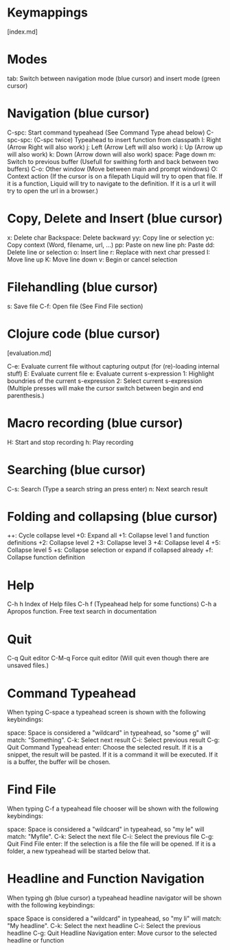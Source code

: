 # Keymappings #

[index.md]

# Modes

  tab:        Switch between navigation mode (blue cursor) and insert mode (green cursor)

# Navigation (blue cursor)

  C-spc:      Start command typeahead (See Command Type ahead below)
  C-spc-spc:  (C-spc twice) Typeahead to insert function from classpath
  l:          Right (Arrow Right will also work)
  j:          Left (Arrow Left will also work)
  i:          Up (Arrow up will also work)
  k:          Down (Arrow down will also work)
  space:      Page down
  m:          Switch to previous buffer (Usefull for swithing forth and back between two buffers)
  C-o:        Other window (Move between main and prompt windows)
  O:          Context action (If the cursor is on a filepath Liquid will try to open that file.
                If it is a function, Liquid will try to navigate to the definition.
                If it is a url it will try to open the url in a browser.)

# Copy, Delete and Insert (blue cursor)

  x:          Delete char
  Backspace:  Delete backward
  yy:         Copy line or selection
  yc:         Copy context (Word, filename, url, ...)
  pp:         Paste on new line
  ph:         Paste
  dd:         Delete line or selection
  o:          Insert line
  r:          Replace with next char pressed
  I:          Move line up
  K:          Move line down
  v:          Begin or cancel selection

  
# Filehandling (blue cursor)

  s:          Save file
  C-f:        Open file (See Find File section)

# Clojure code (blue cursor)
[evaluation.md]

  C-e:        Evaluate current file without capturing output (for (re)-loading internal stuff)
  E:          Evaluate current file
  e:          Evaluate current s-expression
  1:          Highlight boundries of the  current s-expression
  2:          Select current s-expression
              (Multiple presses will make the cursor switch between begin and end parenthesis.)

# Macro recording (blue cursor)

  H:          Start and stop recording
  h:          Play recording

# Searching (blue cursor)

  C-s:        Search (Type a search string an press enter)
  n:          Next search result

# Folding and collapsing (blue cursor)

   ++:        Cycle collapse level
   +0:        Expand all
   +1:        Collapse level 1 and function definitions
   +2:        Collapse level 2
   +3:        Collapse level 3
   +4:        Collapse level 4
   +5:        Collapse level 5
   +s:        Collapse selection or expand if collapsed already
   +f:        Collapse function definition

# Help

  C-h h       Index of Help files
  C-h f       (Typeahead help for some functions)
  C-h a       Apropos function. Free text search in documentation

# Quit

  C-q         Quit editor
  C-M-q       Force quit editor (Will quit even though there are unsaved files.)

 
# Command Typeahead
When typing C-space a typeahead screen is shown with the following keybindings: 

  space:      Space is considered a "wildcard" in typeahead, so "some g" will match: "Something".
  C-k:        Select next result
  C-i:        Select previous result
  C-g:        Quit Command Typeahead
  enter:      Choose the selected result. If it is a snippet, the result will be pasted.
              If it is a command it will be executed. If it is a buffer, the buffer will be chosen.

# Find File
When typing C-f a typeahead file chooser will be shown with the following keybindings: 

  space:      Space is considered a "wildcard" in typeahead, so "my le" will match: "Myfile".
  C-k:        Select the next file
  C-i:        Select the previous file
  C-g:        Quit Find File
  enter:      If the selection is a file the file will be opened.
              If it is a folder, a new typeahead will be started below that.

# Headline and Function Navigation
When typing gh (blue cursor) a typeahead headline navigator will be shown with the following keybindings: 

  space       Space is considered a "wildcard" in typeahead, so "my li" will match: "My headline".
  C-k:        Select the next headline
  C-i:        Select the previous headline
  C-g:        Quit Headline Navigation
  enter:      Move cursor to the selected headline or function
